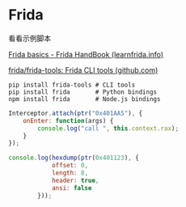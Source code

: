 # Frida

看看示例脚本

[Frida basics - Frida HandBook (learnfrida.info)](https://learnfrida.info/basic_usage/)

[frida/frida-tools: Frida CLI tools (github.com)](https://github.com/frida/frida-tools)

```shell
pip install frida-tools # CLI tools
pip install frida       # Python bindings
npm install frida       # Node.js bindings
```

```js
Interceptor.attach(ptr("0x401AA5"), {
    onEnter: function(args) {
        console.log("call ", this.context.rax);
    }
});
```

```js
console.log(hexdump(ptr(0x401123), {
            offset: 0,
            length: 8,
            header: true,
            ansi: false
        }));
```

